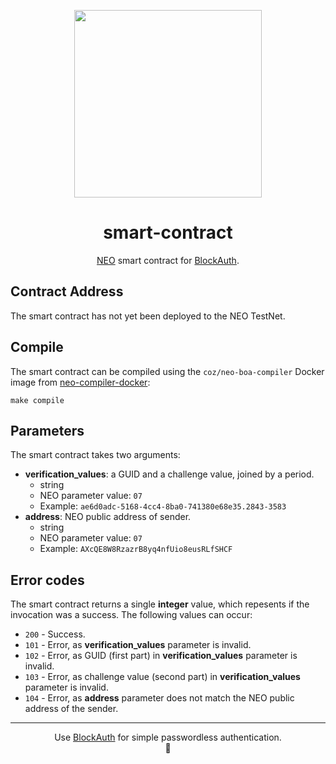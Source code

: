 <p align="center">
  <img 
    src="https://cdn.dribbble.com/users/1150751/screenshots/3560077/circle19.gif" 
    width="300px"
  >
</p>

<h1 align="center">smart-contract</h1>

<p align="center">
  <a href="https://neo.org/">NEO</a> smart contract for 
  <a href="https://blockauth.cc">BlockAuth</a>.
</p>

## Contract Address

The smart contract has not yet been deployed to the NEO TestNet.

## Compile

The smart contract can be compiled using the `coz/neo-boa-compiler` Docker image
from [neo-compiler-docker](https://github.com/CityOfZion/neo-compiler-docker):

```
make compile
```

## Parameters

The smart contract takes two arguments:

- **verification_values**: a GUID and a challenge value, joined by a period.
  - string
  - NEO parameter value: `07`
  - Example: `ae6d0adc-5168-4cc4-8ba0-741380e68e35.2843-3583`
- **address**: NEO public address of sender.
  - string
  - NEO parameter value: `07`
  - Example: `AXcQE8W8RzazrB8yq4nfUio8eusRLfSHCF`

## Error codes

The smart contract returns a single **integer** value, which repesents if the 
invocation was a success. The following values can occur:

- `200` - Success.
- `101` - Error, as **verification_values** parameter is invalid.
- `102` - Error, as GUID (first part) in **verification_values** parameter is invalid.
- `103` - Error, as challenge value (second part) in **verification_values** parameter is invalid.
- `104` - Error, as **address** parameter does not match the NEO public address of the sender.

---

<p align="center">
  Use <a href="https://blockauth.cc">BlockAuth</a> for simple passwordless authentication.
  <br>
  🔐
</p>
